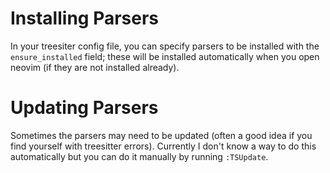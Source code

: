 # Installing Parsers

In your treesiter config file, you can specify parsers to be installed with the `ensure_installed`
field; these will be installed automatically when you open neovim (if they are not installed
already).

# Updating Parsers

Sometimes the parsers may need to be updated (often a good idea if you find yourself with treesitter
errors). Currently I don't know a way to do this automatically but you can do it manually by running
`:TSUpdate`.
